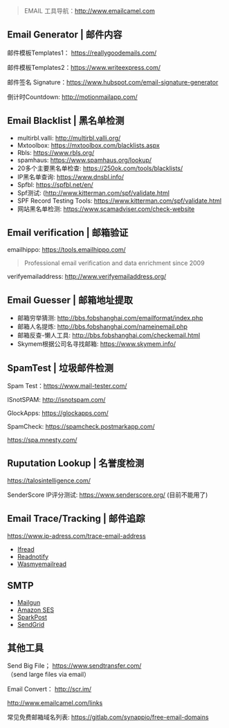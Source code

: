 > EMAIL 工具导航：http://www.emailcamel.com

## Email Generator | 邮件内容

邮件模板Templates1： https://reallygoodemails.com/

邮件模板Templates2：https://www.writeexpress.com/

邮件签名 Signature：https://www.hubspot.com/email-signature-generator

倒计时Countdown: http://motionmailapp.com/

## Email Blacklist | 黑名单检测

- multirbl.valli: http://multirbl.valli.org/
- Mxtoolbox: https://mxtoolbox.com/blacklists.aspx
- Rbls: https://www.rbls.org/
- spamhaus: https://www.spamhaus.org/lookup/
- 20多个主要黑名单检查: https://250ok.com/tools/blacklists/
- IP黑名单查询: https://www.dnsbl.info/
- Spfbl: https://spfbl.net/en/
- Spf测试: (http://www.kitterman.com/spf/validate.html
- SPF Record Testing Tools: https://www.kitterman.com/spf/validate.html
- 网站黑名单检测: https://www.scamadviser.com/check-website

## Email verification | 邮箱验证

emailhippo: https://tools.emailhippo.com/

> Professional email verification and data enrichment since 2009

verifyemailaddress: http://www.verifyemailaddress.org/

## Email Guesser | 邮箱地址提取

- 邮箱穷举猜测: http://bbs.fobshanghai.com/emailformat/index.php
- 邮箱人名提炼: http://bbs.fobshanghai.com/nameinemail.php
- 邮箱反查-懒人工具: http://bbs.fobshanghai.com/checkemail.html
- Skymem根据公司名寻找邮箱: https://www.skymem.info/ 

## SpamTest | 垃圾邮件检测

Spam Test：https://www.mail-tester.com/

ISnotSPAM: http://isnotspam.com/

GlockApps: https://glockapps.com/

SpamCheck: https://spamcheck.postmarkapp.com/

https://spa.mnesty.com/

## Ruputation Lookup | 名誉度检测

https://talosintelligence.com/

SenderScore IP评分测试: https://www.senderscore.org/ (目前不能用了)

## Email Trace/Tracking | 邮件追踪

https://www.ip-adress.com/trace-email-address

- [Ifread](http://www.ifread.com/)
- [Readnotify](http://www.readnotify.com/)
- [Wasmyemailread](http://www.wasmyemailread.com/)

## SMTP

- [Mailgun](http://www.emailcamel.com/node/70)
- [Amazon SES](http://www.emailcamel.com/node/71)
- [SparkPost](https://www.sparkpost.com/) 
- [SendGrid](https://sendgrid.com/)

## 其他工具

Send Big File； https://www.sendtransfer.com/ （send large files via email）

Email Convert： http://scr.im/

http://www.emailcamel.com/links

常见免费邮箱域名列表: https://gitlab.com/synappio/free-email-domains